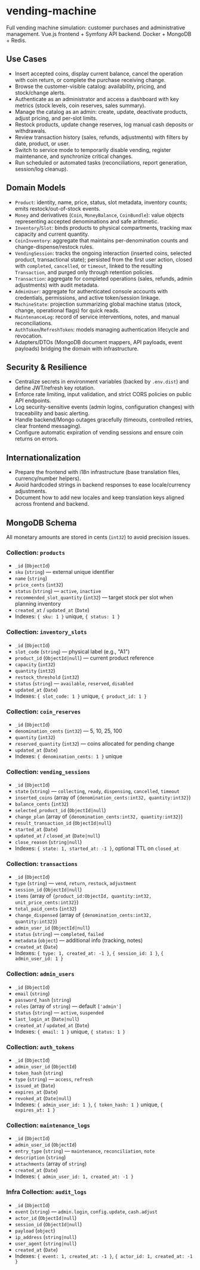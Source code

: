 
# vending-machine
Full vending machine simulation: customer purchases and administrative management. Vue.js frontend + Symfony API backend. Docker + MongoDB + Redis.

## Use Cases
- Insert accepted coins, display current balance, cancel the operation with coin return, or complete the purchase receiving change.
- Browse the customer-visible catalog: availability, pricing, and stock/change alerts.
- Authenticate as an administrator and access a dashboard with key metrics (stock levels, coin reserves, sales summary).
- Manage the catalog as an admin: create, update, deactivate products, adjust pricing, and per-slot limits.
- Restock products, update change reserves, log manual cash deposits or withdrawals.
- Review transaction history (sales, refunds, adjustments) with filters by date, product, or user.
- Switch to service mode to temporarily disable vending, register maintenance, and synchronize critical changes.
- Run scheduled or automated tasks (reconciliations, report generation, session/log cleanup).

## Domain Models
- `Product`: identity, name, price, status, slot metadata, inventory counts; emits restock/out-of-stock events.
- `Money` and derivatives (`Coin`, `MoneyBalance`, `CoinBundle`): value objects representing accepted denominations and safe arithmetic.
- `Inventory`/`Slot`: binds products to physical compartments, tracking max capacity and current quantity.
- `CoinInventory`: aggregate that maintains per-denomination counts and change-dispense/restock rules.
- `VendingSession`: tracks the ongoing interaction (inserted coins, selected product, transactional state); persisted from the first user action, closed with `completed`, `cancelled`, or `timeout`, linked to the resulting `Transaction`, and purged only through retention policies.
- `Transaction`: aggregate for completed operations (sales, refunds, admin adjustments) with audit metadata.
- `AdminUser`: aggregate for authenticated console accounts with credentials, permissions, and active token/session linkage.
- `MachineState`: projection summarizing global machine status (stock, change, operational flags) for quick reads.
- `MaintenanceLog`: record of service interventions, notes, and manual reconciliations.
- `AuthToken`/`RefreshToken`: models managing authentication lifecycle and revocation.
- Adapters/DTOs (MongoDB document mappers, API payloads, event payloads) bridging the domain with infrastructure.

## Security & Resilience
- Centralize secrets in environment variables (backed by `.env.dist`) and define JWT/refresh key rotation.
- Enforce rate limiting, input validation, and strict CORS policies on public API endpoints.
- Log security-sensitive events (admin logins, configuration changes) with traceability and basic alerting.
- Handle backend/Mongo outages gracefully (timeouts, controlled retries, clear frontend messaging).
- Configure automatic expiration of vending sessions and ensure coin returns on errors.

## Internationalization
- Prepare the frontend with i18n infrastructure (base translation files, currency/number helpers).
- Avoid hardcoded strings in backend responses to ease locale/currency adjustments.
- Document how to add new locales and keep translation keys aligned across frontend and backend.

## MongoDB Schema
All monetary amounts are stored in cents (`int32`) to avoid precision issues.

### Collection: `products`
- `_id` (`ObjectId`)
- `sku` (`string`) — external unique identifier
- `name` (`string`)
- `price_cents` (`int32`)
- `status` (`string`) — `active`, `inactive`
- `recommended_slot_quantity` (`int32`) — target stock per slot when planning inventory
- `created_at` / `updated_at` (`Date`)
- Indexes: `{ sku: 1 }` unique, `{ status: 1 }`

### Collection: `inventory_slots`
- `_id` (`ObjectId`)
- `slot_code` (`string`) — physical label (e.g., "A1")
- `product_id` (`ObjectId|null`) — current product reference
- `capacity` (`int32`)
- `quantity` (`int32`)
- `restock_threshold` (`int32`)
- `status` (`string`) — `available`, `reserved`, `disabled`
- `updated_at` (`Date`)
- Indexes: `{ slot_code: 1 }` unique, `{ product_id: 1 }`

### Collection: `coin_reserves`
- `_id` (`ObjectId`)
- `denomination_cents` (`int32`) — 5, 10, 25, 100
- `quantity` (`int32`)
- `reserved_quantity` (`int32`) — coins allocated for pending change
- `updated_at` (`Date`)
- Indexes: `{ denomination_cents: 1 }` unique

### Collection: `vending_sessions`
- `_id` (`ObjectId`)
- `state` (`string`) — `collecting`, `ready`, `dispensing`, `cancelled`, `timeout`
- `inserted_coins` (array of `{denomination_cents:int32, quantity:int32}`)
- `balance_cents` (`int32`)
- `selected_product_id` (`ObjectId|null`)
- `change_plan` (array of `{denomination_cents:int32, quantity:int32}`)
- `result_transaction_id` (`ObjectId|null`)
- `started_at` (`Date`)
- `updated_at` / `closed_at` (`Date|null`)
- `close_reason` (`string|null`)
- Indexes: `{ state: 1, started_at: -1 }`, optional TTL on `closed_at`

### Collection: `transactions`
- `_id` (`ObjectId`)
- `type` (`string`) — `vend`, `return`, `restock`, `adjustment`
- `session_id` (`ObjectId|null`)
- `items` (array of `{product_id:ObjectId, quantity:int32, unit_price_cents:int32}`)
- `total_paid_cents` (`int32`)
- `change_dispensed` (array of `{denomination_cents:int32, quantity:int32}`)
- `admin_user_id` (`ObjectId|null`)
- `status` (`string`) — `completed`, `failed`
- `metadata` (`object`) — additional info (tracking, notes)
- `created_at` (`Date`)
- Indexes: `{ type: 1, created_at: -1 }`, `{ session_id: 1 }`, `{ admin_user_id: 1 }`

### Collection: `admin_users`
- `_id` (`ObjectId`)
- `email` (`string`)
- `password_hash` (`string`)
- `roles` (array of `string`) — default `['admin']`
- `status` (`string`) — `active`, `suspended`
- `last_login_at` (`Date|null`)
- `created_at` / `updated_at` (`Date`)
- Indexes: `{ email: 1 }` unique, `{ status: 1 }`

### Collection: `auth_tokens`
- `_id` (`ObjectId`)
- `admin_user_id` (`ObjectId`)
- `token_hash` (`string`)
- `type` (`string`) — `access`, `refresh`
- `issued_at` (`Date`)
- `expires_at` (`Date`)
- `revoked_at` (`Date|null`)
- Indexes: `{ admin_user_id: 1 }`, `{ token_hash: 1 }` unique, `{ expires_at: 1 }`

### Collection: `maintenance_logs`
- `_id` (`ObjectId`)
- `admin_user_id` (`ObjectId`)
- `entry_type` (`string`) — `maintenance`, `reconciliation`, `note`
- `description` (`string`)
- `attachments` (array of `string`)
- `created_at` (`Date`)
- Indexes: `{ admin_user_id: 1, created_at: -1 }`

### Infra Collection: `audit_logs`
- `_id` (`ObjectId`)
- `event` (`string`) — `admin.login`, `config.update`, `cash.adjust`
- `actor_id` (`ObjectId|null`)
- `session_id` (`ObjectId|null`)
- `payload` (`object`)
- `ip_address` (`string|null`)
- `user_agent` (`string|null`)
- `created_at` (`Date`)
- Indexes: `{ event: 1, created_at: -1 }`, `{ actor_id: 1, created_at: -1 }`
